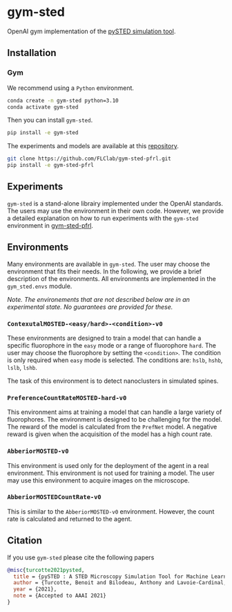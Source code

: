 # gym-sted

OpenAI gym implementation of the [pySTED simulation tool](https://github.com/FLClab/pySTED).

## Installation

### Gym

We recommend using a `Python` environment.
```bash
conda create -n gym-sted python=3.10
conda activate gym-sted
```

Then you can install `gym-sted`.
```bash
pip install -e gym-sted
```

The experiments and models are available at this [repository](https://github.com/FLClab/gym-sted-pfrl).
```bash
git clone https://github.com/FLClab/gym-sted-pfrl.git
pip install -e gym-sted-pfrl
```

## Experiments

`gym-sted` is a stand-alone librairy implemented under the OpenAI standards. The users may use the environment in their own code. However, we provide a detailed explanation on how to run experiments with the `gym-sted` environment in [gym-sted-pfrl](https://github.com/FLClab/gym-sted-pfrl).

## Environments

Many environments are available in `gym-sted`. The user may choose the environment that fits their needs. In the following, we provide a brief description of the environments. All environments are implemented in the `gym_sted.envs` module.

*Note. The environements that are not described below are in an experimental state. No guarantees are provided for these.*

### `ContexutalMOSTED-<easy/hard>-<condition>-v0`

These environments are designed to train a model that can handle a specific fluorophore in the `easy` mode or a range of fluorophore `hard`. The user may choose the fluorophore by setting the `<condition>`. The condition is only required when `easy` mode is selected. The conditions are: `hslb`, `hshb`, `lslb`, `lshb`.

The task of this environment is to detect nanoclusters in simulated spines.

### `PreferenceCountRateMOSTED-hard-v0`

This environment aims at training a model that can handle a large variety of fluorophores. The environment is designed to be challenging for the model. The reward of the model is calculated from the `PrefNet` model. A negative reward is given when the acquisition of the model has a high count rate. 

### `AbberiorMOSTED-v0`

This environment is used only for the deployment of the agent in a real environment. This environment is not used for training a model. The user may use this environment to acquire images on the microscope.

### `AbberiorMOSTEDCountRate-v0`

This is similar to the `AbberiorMOSTED-v0` environment. However, the count rate is calculated and returned to the agent.

## Citation

If you use `gym-sted` please cite the following papers

```bibtex
@misc{turcotte2021pysted,
  title = {pySTED : A STED Microscopy Simulation Tool for Machine Learning Training},
  author = {Turcotte, Benoit and Bilodeau, Anthony and Lavoie-Cardinal, Flavie and Durand, Audrey},
  year = {2021},
  note = {Accepted to AAAI 2021}
}
```

